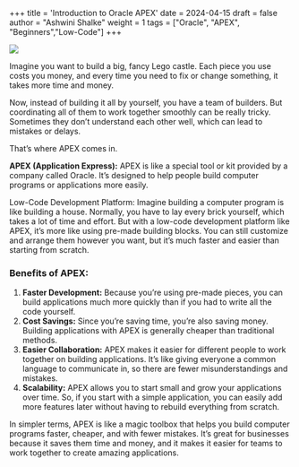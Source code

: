 +++
title = 'Introduction to Oracle APEX'
date = 2024-04-15
draft = false
author = "Ashwini Shalke"
weight = 1
tags = ["Oracle", "APEX", "Beginners","Low-Code"]
+++


![](https://cdn-images-1.medium.com/max/1600/1*picfByYAFGs949pAXL_Mgg.png)

Imagine you want to build a big, fancy Lego castle. Each piece you use costs you money, and every time you need to fix or change something, it takes more time and money.

Now, instead of building it all by yourself, you have a team of builders. But coordinating all of them to work together smoothly can be really tricky. Sometimes they don’t understand each other well, which can lead to mistakes or delays.

That’s where APEX comes in.

**APEX (Application Express):** APEX is like a special tool or kit provided by a company called Oracle. It’s designed to help people build computer programs or applications more easily.

Low-Code Development Platform: Imagine building a computer program is like building a house. Normally, you have to lay every brick yourself, which takes a lot of time and effort. But with a low-code development platform like APEX, it’s more like using pre-made building blocks. You can still customize and arrange them however you want, but it’s much faster and easier than starting from scratch.

### Benefits of APEX:

1.  **Faster Development:** Because you’re using pre-made pieces, you can build applications much more quickly than if you had to write all the code yourself.
2.  **Cost Savings:** Since you’re saving time, you’re also saving money. Building applications with APEX is generally cheaper than traditional methods.
3.  **Easier Collaboration:** APEX makes it easier for different people to work together on building applications. It’s like giving everyone a common language to communicate in, so there are fewer misunderstandings and mistakes.
4.  **Scalability:** APEX allows you to start small and grow your applications over time. So, if you start with a simple application, you can easily add more features later without having to rebuild everything from scratch.

In simpler terms, APEX is like a magic toolbox that helps you build computer programs faster, cheaper, and with fewer mistakes. It’s great for businesses because it saves them time and money, and it makes it easier for teams to work together to create amazing applications.